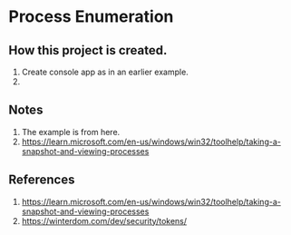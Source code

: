 # Process Enumeration

## How this project is created.
1. Create console app as in an earlier example.
2. 

## Notes
1. The example is from here. 
2. https://learn.microsoft.com/en-us/windows/win32/toolhelp/taking-a-snapshot-and-viewing-processes

## References
1. https://learn.microsoft.com/en-us/windows/win32/toolhelp/taking-a-snapshot-and-viewing-processes
2. https://winterdom.com/dev/security/tokens/



